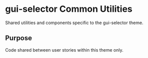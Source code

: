 # gui-selector Common Utilities

Shared utilities and components specific to the gui-selector theme.

## Purpose
Code shared between user stories within this theme only.
